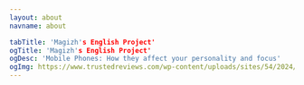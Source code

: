 ```yaml
---
layout: about
navname: about

tabTitle: 'Magizh's English Project'
ogTitle: 'Magizh's English Project'
ogDesc: 'Mobile Phones: How they affect your personality and focus'
ogImg: https://www.trustedreviews.com/wp-content/uploads/sites/54/2024/10/Best-smartphone-2024-2.jpg
---
```

